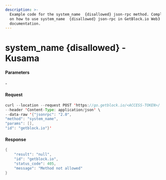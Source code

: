 ```yaml
---
description: >-
  Example code for the system_name  {disallowed} json-rpc method. Сomplete guide
  on how to use system_name  {disallowed} json-rpc in GetBlock.io Web3
  documentation.
---
```


# system\_name {disallowed} - Kusama

#### Parameters

\-

#### Request

```java
curl --location --request POST 'https://go.getblock.io/<ACCESS-TOKEN>/' \
--header 'Content-Type: application/json' \
--data-raw '{"jsonrpc": "2.0",
"method": "system_name",
"params": [],
"id": "getblock.io"}'
```

#### Response

```java
{
    "result": "null",
    "id": "getblock.io",
    "status_code": 405,
    "message": "Method not allowed"
}
```
